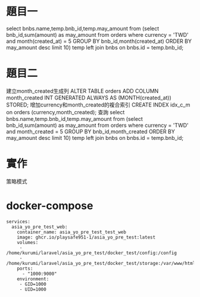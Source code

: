 # 題目一
select bnbs.name,temp.bnb_id,temp.may_amount from (select bnb_id,sum(amount) as may_amount from orders 
	where currency = 'TWD' and month(created_at) = 5
	GROUP BY bnb_id,month(created_at) 
	ORDER BY may_amount desc limit 10) temp
left join bnbs on bnbs.id = temp.bnb_id;
# 題目二
建立month_created生成列
ALTER TABLE orders ADD COLUMN month_created INT GENERATED ALWAYS AS (MONTH(created_at)) STORED;
增加currency和month_created的複合索引
CREATE INDEX idx_c_m on orders (currency,month_created);
查詢
select bnbs.name,temp.bnb_id,temp.may_amount from (select bnb_id,sum(amount) as may_amount from orders 
	where currency = 'TWD' and month_created = 5
	GROUP BY bnb_id,month_created 
	ORDER BY may_amount desc limit 10) temp
left join bnbs on bnbs.id = temp.bnb_id;

# 實作
策略模式

# docker-compose
```
services:
  asia_yo_pre_test_web:
    container_name: asia_yo_pre_test_test_web
    image: ghcr.io/playsafe951-1/asia_yo_pre_test:latest
    volumes:
     - /home/kurumi/laravel/asia_yo_pre_test/docker_test/config:/config
     - /home/kurumi/laravel/asia_yo_pre_test/docker_test/storage:/var/www/html/storage
    ports:
      - "1000:9000"
    environment:
     - GID=1000
     - UID=1000
```